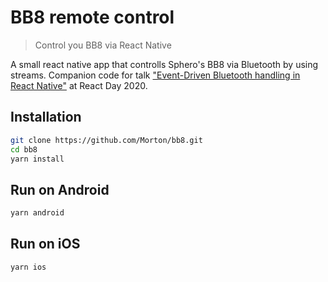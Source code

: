 # BB8 remote control
> Control you BB8 via React Native

A small react native app that controlls Sphero's BB8 via Bluetooth by using streams. Companion code for talk ["Event-Driven Bluetooth handling in React Native"](https://youtu.be/_6Ij902Q_cI) at React Day 2020.

## Installation

```sh
git clone https://github.com/Morton/bb8.git
cd bb8
yarn install
```

## Run on Android
```sh
yarn android
```

## Run on iOS
```sh
yarn ios
```
